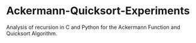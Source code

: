 # Ackermann-Quicksort-Experiments
Analysis of recursion in C and Python for the Ackermann Function and Quicksort Algorithm.

